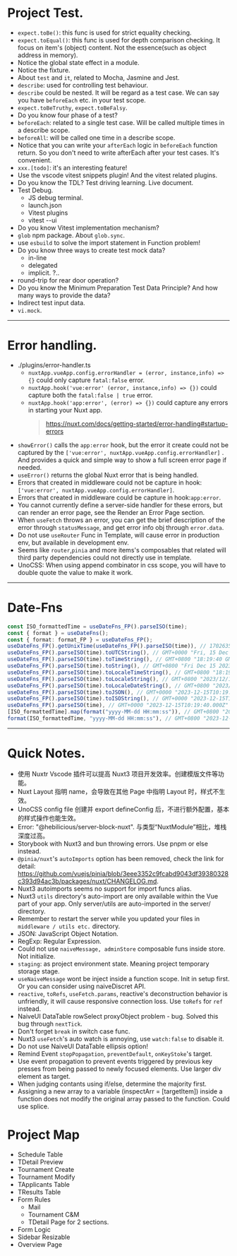 # Project Test.

- `expect.toBe()`: this func is used for strict equality checking.
- `expect.toEqual()`: this func is used for depth comparison checking. It focus on item's (object) content. Not the essence(such as object address in memory).
- Notice the global state effect in a module.
- Notice the fixture.
- About `test` and `it`, related to Mocha, Jasmine and Jest.
- `describe`: used for controlling test behaviour.
- `describe` could be nested. It will be regard as a test case. We can say you have `beforeEach` etc. in your test scope.
- `expect.toBeTruthy`, `expect.toBeFalsy`.
- Do you know four phase of a test?
- `beforeEach`: related to a single test case. Will be called multiple times in a describe scope.
- `beforeAll`: will be called one time in a describe scope.
- Notice that you can write your `afterEach` logic in `beforeEach` function return. So you don't need to write afterEach after your test cases. It's convenient.
- `xxx.[todo]`: it's an interesting feature!
- Use the vscode vitest snippets plugin! And the vitest related plugins.
- Do you know the TDL? Test driving learning. Live document.
- Test Debug.
  - JS debug terminal.
  - launch.json
  - Vitest plugins
  - vitest --ui
- Do you know Vitest implementation mechanism?
- `glob` npm package. About `glob.sync`.
- use `esbuild` to solve the import statement in Function problem!
- Do you know three ways to create test mock data?
  - in-line
  - delegated
  - implicit. ?..
- round-trip for rear door operation?
- Do you know the Minimum Preparation Test Data Principle? And how many ways to provide the data?
- Indirect test input data.
- `vi.mock`.

---

# Error handling.

- ./plugins/error-handler.ts
  - `nuxtApp.vueApp.config.errorHandler = (error, instance,info) => {}` could only capture `fatal:false` error.
  - `nuxtApp.hook('vue:error' (error, instance,info) => {})` could capture both the `fatal:false | true` error.
  - `nuxtApp.hook('app:error', (error) => {})` could capture any errors in starting your Nuxt app.
    > https://nuxt.com/docs/getting-started/error-handling#startup-errors
- `showError()` calls the `app:error` hook, but the error it create could not be captured by the `['vue:error', nuxtApp.vueApp.config.errorHandler]` . And provides a quick and simple way to show a full screen error page if needed.
- `useError()` returns the global Nuxt error that is being handled.
- Errors that created in middleware could not be capture in hook: `['vue:error', nuxtApp.vueApp.config.errorHandler]`.
- Errors that created in middleware could be capture in hook:`app:error`.
- You cannot currently define a server-side handler for these errors, but can render an error page, see the Render an Error Page section.
- When `useFetch` throws an error, you can get the brief description of the error through `statusMessage`, and get error info obj through `error.data`.
- Do not use `useRouter` Func in Template, will cause error in production env, but available in development env.
- Seems like `router`,`pinia` and more items's composables that related will third party dependencies could not directly use in template.
- UnoCSS: When using append combinator in css scope, you will have to double quote the value to make it work.

---

# Date-Fns

```typescript
const ISO_formattedTime = useDateFns_FP().parseISO(time);
const { format } = useDateFns();
const { format: format_FP } = useDateFns_FP();
useDateFns_FP().getUnixTime(useDateFns_FP().parseISO(time)), // 1702635580
useDateFns_FP().parseISO(time).toUTCString(), // GMT+0000 "Fri, 15 Dec 2023 10:19:40 GMT"
useDateFns_FP().parseISO(time).toTimeString(), // GMT+0800 "18:19:40 GMT+0800 (中国标准时间)"
useDateFns_FP().parseISO(time).toString(), // GMT+0800 "Fri Dec 15 2023 18:19:40 GMT+0800 (中国标准时间)".
useDateFns_FP().parseISO(time).toLocaleTimeString(), // GMT+0800 "18:19:40"
useDateFns_FP().parseISO(time).toLocaleString(), // GMT+0800 "2023/12/15 18:19:40"
useDateFns_FP().parseISO(time).toLocaleDateString(), // GMT+0800 "2023/12/15"
useDateFns_FP().parseISO(time).toJSON(), // GMT+0000 "2023-12-15T10:19:40.000Z"
useDateFns_FP().parseISO(time).toISOString(), // GMT+0000 "2023-12-15T10:19:40.000Z"
useDateFns_FP().parseISO(time), // GMT+0000 "2023-12-15T10:19:40.000Z"
[ISO_formattedTime].map(format("yyyy-MM-dd HH:mm:ss")), // GMT+0800 "2023-12-15 18:19:40"
format(ISO_formattedTime, "yyyy-MM-dd HH:mm:ss"), // GMT+0800 "2023-12-15 18:19:40"
```

---

# Quick Notes.

- 使用 Nuxtr Vscode 插件可以提高 Nuxt3 项目开发效率。创建模版文件等功能。
- Nuxt Layout 指明 name，会导致在其他 Page 中指明 Layout 时，样式不生效。
- UnoCSS config file 创建并 export defineConfig 后，不进行额外配置，基本的样式操作也能生效。
- Error: "@hebilicious/server-block-nuxt". 与类型“NuxtModule<ModuleOptions>”相比，堆栈深度过高。
- Storybook with Nuxt3 and bun throwing errors. Use pnpm or else instead.
- `@pinia/nuxt`'s `autoImports` option has been removed, check the link for detail: https://github.com/vuejs/pinia/blob/3eee3352c9fcabd9043df39380328c393d94ac3b/packages/nuxt/CHANGELOG.md.
- Nuxt3 autoimports seems no support for import funcs alias.
- Nuxt3 `utils` directory's auto-import are only available within the Vue part of your app. Only server/utils are auto-imported in the server/ directory.
- Remember to restart the server while you updated your files in `middleware / utils etc.` directory.
- JSON: JavaScript Object Notation.
- RegExp: Regular Expression.
- Could not use `naiveMessage, adminStore` composable funs inside store. Not initialize.
- `staging`: as project environment state. Meaning project temporary storage stage.
- `useNaiveMessage` wont be inject inside a function scope. Init in setup first. Or you can consider using naiveDiscret API.
- `reactive`, `toRefs`, `useFetch.params`, reactive's deconstruction behavior is unfriendly, it will cause responsive connection loss. Use `toRefs` for `ref` instead.
- NaiveUI DataTable rowSelect proxyObject problem - bug. Solved this bug through `nextTick`.
- Don't forget `break` in switch case func.
- Nuxt3 `useFetch`'s auto watch is annoying, use `watch:false` to disable it.
- Do not use NaiveUI DataTable ellipsis option!
- Remind Event `stopPopagation`, `preventDefault`, `onKeyStoke`'s target.
- Use event propagation to prevent events triggered by previous key presses from being passed to newly focused elements. Use larger div element as target.
- When judging contants using if/else, determine the majority first.
- Assigning a new array to a variable (inspectArr = [targetItem]) inside a function does not modify the original array passed to the function. Could use splice.

# Project Map

- Schedule Table
- TDetail Preview
- Tournament Create
- Tournament Modify
- TApplicants Table
- TResults Table
- Form Rules
  - Mail
  - Tournament C&M
  - TDetail Page for 2 sections.
- Form Logic
- Sidebar Resizable
- Overview Page
